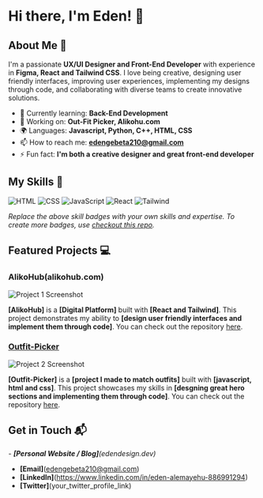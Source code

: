 # Hi there, I'm Eden! 👋

## About Me 🚀

I'm a passionate **UX/UI Designer and Front-End Developer** with experience in **Figma, React and Tailwind CSS**. I love being creative, designing user friendly interfaces, improving user experiences, implementing my designs through code, and collaborating with diverse teams to create innovative solutions.

- 🌱 Currently learning: **Back-End Development**
- 🔭 Working on: **Out-Fit Picker, Alikohu.com**
- 🌍 Languages: **Javascript, Python, C++, HTML, CSS**
- 📫 How to reach me: **edengebeta210@gmail.com**
- ⚡ Fun fact: **I'm both a creative designer and great front-end developer**

## My Skills 🧠

![HTML](https://img.shields.io/badge/-HTML-E34F26?style=flat-square&logo=html5&logoColor=white)
![CSS](https://img.shields.io/badge/-CSS-1572B6?style=flat-square&logo=css3&logoColor=white)
![JavaScript](https://img.shields.io/badge/-JavaScript-F7DF1E?style=flat-square&logo=javascript&logoColor=black)
![React](https://img.shields.io/badge/-React-61DAFB?style=flat-square&logo=react&logoColor=black)
![Tailwind](https://img.shields.io/badge/Tailwind_CSS-38B2AC?style=for-the-badge&logo=tailwind-css&logoColor=white)

*Replace the above skill badges with your own skills and expertise. To create more badges, use [checkout this repo](https://github.com/alexandresanlim/Badges4-README.md-Profile).*

## Featured Projects 💻

### AlikoHub(alikohub.com)

![Project 1 Screenshot](https://drive.google.com/file/d/1_2_PDGrmkLA-j59vqo2OWCuC_tDCy-qG/view?usp=drive_link)

**[AlikoHub]** is a **[Digital Platform]** built with **[React and Tailwind]**. This project demonstrates my ability to **[design user friendly interfaces and implement them through code]**. You can check out the repository [here](https://github.com/nattisam/alikohub).

### [Outfit-Picker](https://github.com/Edula23/Outfit-Picker)

![Project 2 Screenshot](https://drive.google.com/file/d/1TJZ0ohJNr7SWtsa8pOQpUp4xth17mQsM/view?usp=drive_link)

**[Outfit-Picker]** is a **[project I made to match outfits]** built with **[javascript, html and css]**. This project showcases my skills in **[desgning great hero sections and implementing them through code]**. You can check out the repository [here](https://github.com/Edula23/Outfit-Picker).

## Get in Touch 📬

*- **[Personal Website / Blog]**(edendesign.dev)*
- **[Email]**(edengebeta210@gmail.com)
- **[LinkedIn]**(https://www.linkedin.com/in/eden-alemayehu-886991294)
- **[Twitter]**(your_twitter_profile_link)


